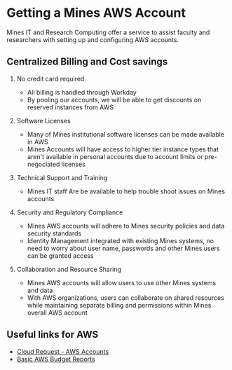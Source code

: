 # Getting a Mines AWS Account

Mines IT and Research Computing offer a service to assist faculty
and researchers with setting up and configuring AWS accounts.

## Centralized Billing and Cost savings
1. No credit card required
   * All billing is handled through Workday
   * By pooling our accounts, we will be able to get discounts on reserved instances from AWS

1. Software Licenses
   * Many of Mines institutional software licenses can be made available in AWS
   * Mines Accounts will have access to higher tier instance types that aren't available in personal accounts due to account limits or pre-negociated licenses

1. Technical Support and Training
   * Mines IT staff Are be available to help trouble shoot issues on Mines accounts

1. Security and Regulatory Compliance
   * Mines AWS accounts will adhere to Mines security policies and data security standards
   * Identity Management integrated with existing Mines systems, no need to worry about user name, passwords and other Mines users can be granted access

1. Collaboration and Resource Sharing
   * Mines AWS accounts will allow users to use other Mines systems and data
   * With AWS organizations, users can collaborate on shared resources while maintaining separate billing and permissions within Mines overall AWS account


## Useful links for AWS

- [Cloud Request - AWS Accounts](https://helpcenter.mines.edu/TDClient/1946/Portal/Requests/ServiceDet?ID=51556) 
- [Basic AWS Budget Reports](https://helpcenter.mines.edu/TDClient/1946/Portal/KB/ArticleDet?ID=147144)

